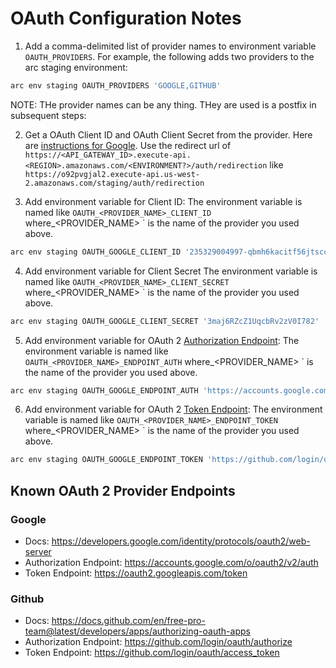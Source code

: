 # OAuth Configuration Notes

1. Add a comma-delimited list of provider names to environment variable `OAUTH_PROVIDERS`. For example, the following adds two providers to the arc staging environment:

```sh
arc env staging OAUTH_PROVIDERS 'GOOGLE,GITHUB'
```

NOTE: THe provider names can be any thing. THey are used is a postfix in subsequent steps:

2. Get a OAuth Client ID and OAuth Client Secret from the provider. Here are [instructions for Google](https://developers.google.com/identity/protocols/oauth2/openid-connect).
   Use the redirect url of `https://<API_GATEWAY_ID>.execute-api.<REGION>.amazonaws.com/<ENVIRONMENT?>/auth/redirection` like `https://o92pvgjal2.execute-api.us-west-2.amazonaws.com/staging/auth/redirection`

3. Add environment variable for Client ID:
   The environment variable is named like `OAUTH_<PROVIDER_NAME>_CLIENT_ID` where\_<PROVIDER_NAME> ` is the name of the provider you used above.

```sh
arc env staging OAUTH_GOOGLE_CLIENT_ID '235329004997-qbmh6kacitf56jtscckadmvd0qu9sqi6.apps.googleusercontent.com'
```

4. Add environment variable for Client Secret
   The environment variable is named like `OAUTH_<PROVIDER_NAME>_CLIENT_SECRET` where\_<PROVIDER_NAME> ` is the name of the provider you used above.

```sh
arc env staging OAUTH_GOOGLE_CLIENT_SECRET '3maj6RZcZ1UqcbRv2zV0I782'
```

5. Add environment variable for OAuth 2 [Authorization Endpoint](https://tools.ietf.org/html/rfc6749#section-3.1):
   The environment variable is named like `OAUTH_<PROVIDER_NAME>_ENDPOINT_AUTH` where\_<PROVIDER_NAME> ` is the name of the provider you used above.

```sh
arc env staging OAUTH_GOOGLE_ENDPOINT_AUTH 'https://accounts.google.com/o/oauth2/v2/auth'
```

6. Add environment variable for OAuth 2 [Token Endpoint](https://tools.ietf.org/html/rfc6749#section-3.2):
   The environment variable is named like `OAUTH_<PROVIDER_NAME>_ENDPOINT_TOKEN` where\_<PROVIDER_NAME> ` is the name of the provider you used above.

```sh
arc env staging OAUTH_GOOGLE_ENDPOINT_TOKEN 'https://github.com/login/oauth/access_token'
```

## Known OAuth 2 Provider Endpoints

### Google

- Docs: https://developers.google.com/identity/protocols/oauth2/web-server
- Authorization Endpoint: https://accounts.google.com/o/oauth2/v2/auth
- Token Endpoint: https://oauth2.googleapis.com/token

### Github

- Docs: https://docs.github.com/en/free-pro-team@latest/developers/apps/authorizing-oauth-apps
- Authorization Endpoint: https://github.com/login/oauth/authorize
- Token Endpoint: https://github.com/login/oauth/access_token

